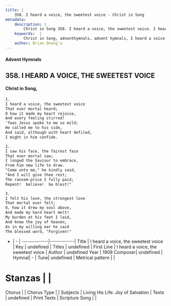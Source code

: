 ```yaml
---
title: |
    358. I heard a voice, the sweetest voice - Christ in Song
metadata:
    description: |
        Christ in Song 358. I heard a voice, the sweetest voice. I heard a voice, the sweetest voice That ever mortal heard; O how it made my heart rejoice, And every feeling stirred! 'Twas Jesus spoke to me so mild; He called me to his side, And said, although with heart defiled, I might in him confide.
    keywords:  |
        Christ in Song, adventhymnals, advent hymnals, I heard a voice, the sweetest voice, I heard a voice, the sweetest voice. 
    author: Brian Onang'o
---
```


#### Advent Hymnals
## 358. I HEARD A VOICE, THE SWEETEST VOICE
####  Christ in Song,

```txt
1.
I heard a voice, the sweetest voice
That ever mortal heard;
O how it made my heart rejoice,
And every feeling stirred!
'Twas Jesus spoke to me so mild;
He called me to his side,
And said, although with heart defiled,
I might in him confide.

2.
I saw his face, the fairest face
That ever mortal saw;
I longed the Saviour to embrace,
From him new life to draw.
"Come unto me," he kindly said,
"And I will give thee rest;
The ransom-price I fully paid;
Repent!  believe!  be blest!"

3.
I felt his love, the strongest love
That mortal ever felt;
O, how it drew my soul above,
And made my hard heart melt!
My burden at his feet I laid,
And knew the joy of heaven,
As in my willing ear he said
The blessed word, "Forgiven!"

```

- |   -  |
-------------|------------|
Title | I heard a voice, the sweetest voice |
Key | undefined |
Titles | undefined |
First Line | I heard a voice, the sweetest voice |
Author | undefined
Year | 1908
Composer| undefined |
Hymnal|  - |
Tune| undefined |
Metrical pattern | |
# Stanzas |  |
Chorus |  |
Chorus Type |  |
Subjects | Living His Life: Joy of Salvation |
Texts | undefined |
Print Texts | 
Scripture Song |  |
    

